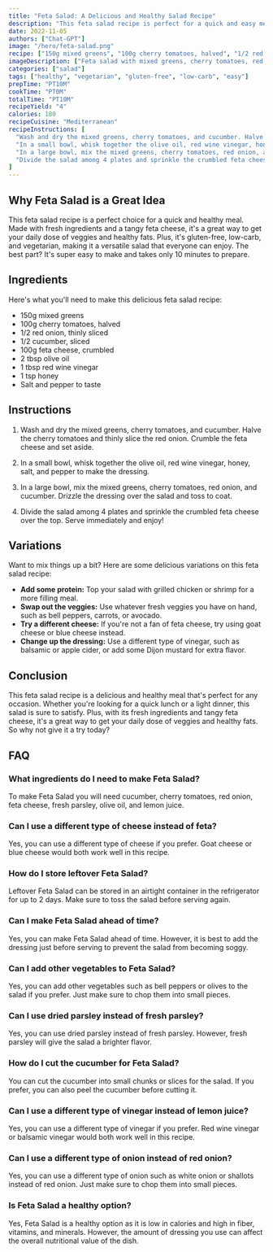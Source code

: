```yaml
---
title: "Feta Salad: A Delicious and Healthy Salad Recipe"
description: "This feta salad recipe is perfect for a quick and easy meal that's both delicious and healthy. Made with fresh ingredients and a tangy feta cheese, this salad is perfect for a light lunch or dinner. Follow these simple steps to make this recipe at home!"
date: 2022-11-05
authors: ["Chat-GPT"]
image: "/hero/feta-salad.png"
recipe: ["150g mixed greens", "100g cherry tomatoes, halved", "1/2 red onion, thinly sliced", "1/2 cucumber, sliced", "100g feta cheese, crumbled", "2 tbsp olive oil", "1 tbsp red wine vinegar", "1 tsp honey", "Salt and pepper to taste"]
imageDescription: ["Feta salad with mixed greens, cherry tomatoes, red onions, cucumber, and feta cheese."]
categories: ["salad"]
tags: ["healthy", "vegetarian", "gluten-free", "low-carb", "easy"]
prepTime: "PT10M"
cookTime: "PT0M"
totalTime: "PT10M"
recipeYield: "4"
calories: 180
recipeCuisine: "Mediterranean"
recipeInstructions: [
  "Wash and dry the mixed greens, cherry tomatoes, and cucumber. Halve the cherry tomatoes and thinly slice the red onion. Crumble the feta cheese and set aside.",
  "In a small bowl, whisk together the olive oil, red wine vinegar, honey, salt, and pepper to make the dressing.",
  "In a large bowl, mix the mixed greens, cherry tomatoes, red onion, and cucumber. Drizzle the dressing over the salad and toss to coat.",
  "Divide the salad among 4 plates and sprinkle the crumbled feta cheese over the top. Serve immediately and enjoy!"
]
---
```


## Why Feta Salad is a Great Idea

This feta salad recipe is a perfect choice for a quick and healthy meal. Made with fresh ingredients and a tangy feta cheese, it's a great way to get your daily dose of veggies and healthy fats. Plus, it's gluten-free, low-carb, and vegetarian, making it a versatile salad that everyone can enjoy. The best part? It's super easy to make and takes only 10 minutes to prepare.

## Ingredients

Here's what you'll need to make this delicious feta salad recipe:

- 150g mixed greens
- 100g cherry tomatoes, halved
- 1/2 red onion, thinly sliced
- 1/2 cucumber, sliced
- 100g feta cheese, crumbled
- 2 tbsp olive oil
- 1 tbsp red wine vinegar
- 1 tsp honey
- Salt and pepper to taste

## Instructions

1. Wash and dry the mixed greens, cherry tomatoes, and cucumber. Halve the cherry tomatoes and thinly slice the red onion. Crumble the feta cheese and set aside.

2. In a small bowl, whisk together the olive oil, red wine vinegar, honey, salt, and pepper to make the dressing.

3. In a large bowl, mix the mixed greens, cherry tomatoes, red onion, and cucumber. Drizzle the dressing over the salad and toss to coat.

4. Divide the salad among 4 plates and sprinkle the crumbled feta cheese over the top. Serve immediately and enjoy!

## Variations

Want to mix things up a bit? Here are some delicious variations on this feta salad recipe:

- **Add some protein:** Top your salad with grilled chicken or shrimp for a more filling meal.
- **Swap out the veggies:** Use whatever fresh veggies you have on hand, such as bell peppers, carrots, or avocado.
- **Try a different cheese:** If you're not a fan of feta cheese, try using goat cheese or blue cheese instead.
- **Change up the dressing:** Use a different type of vinegar, such as balsamic or apple cider, or add some Dijon mustard for extra flavor.

## Conclusion

This feta salad recipe is a delicious and healthy meal that's perfect for any occasion. Whether you're looking for a quick lunch or a light dinner, this salad is sure to satisfy. Plus, with its fresh ingredients and tangy feta cheese, it's a great way to get your daily dose of veggies and healthy fats. So why not give it a try today?

## FAQ

### What ingredients do I need to make Feta Salad?

To make Feta Salad you will need cucumber, cherry tomatoes, red onion, feta cheese, fresh parsley, olive oil, and lemon juice.

### Can I use a different type of cheese instead of feta?

Yes, you can use a different type of cheese if you prefer. Goat cheese or blue cheese would both work well in this recipe.

### How do I store leftover Feta Salad?

Leftover Feta Salad can be stored in an airtight container in the refrigerator for up to 2 days. Make sure to toss the salad before serving again.

### Can I make Feta Salad ahead of time?

Yes, you can make Feta Salad ahead of time. However, it is best to add the dressing just before serving to prevent the salad from becoming soggy.

### Can I add other vegetables to Feta Salad?

Yes, you can add other vegetables such as bell peppers or olives to the salad if you prefer. Just make sure to chop them into small pieces.

### Can I use dried parsley instead of fresh parsley?

Yes, you can use dried parsley instead of fresh parsley. However, fresh parsley will give the salad a brighter flavor.

### How do I cut the cucumber for Feta Salad?

You can cut the cucumber into small chunks or slices for the salad. If you prefer, you can also peel the cucumber before cutting it.

### Can I use a different type of vinegar instead of lemon juice?

Yes, you can use a different type of vinegar if you prefer. Red wine vinegar or balsamic vinegar would both work well in this recipe.

### Can I use a different type of onion instead of red onion?

Yes, you can use a different type of onion such as white onion or shallots instead of red onion. Just make sure to chop them into small pieces.

### Is Feta Salad a healthy option?

Yes, Feta Salad is a healthy option as it is low in calories and high in fiber, vitamins, and minerals. However, the amount of dressing you use can affect the overall nutritional value of the dish.